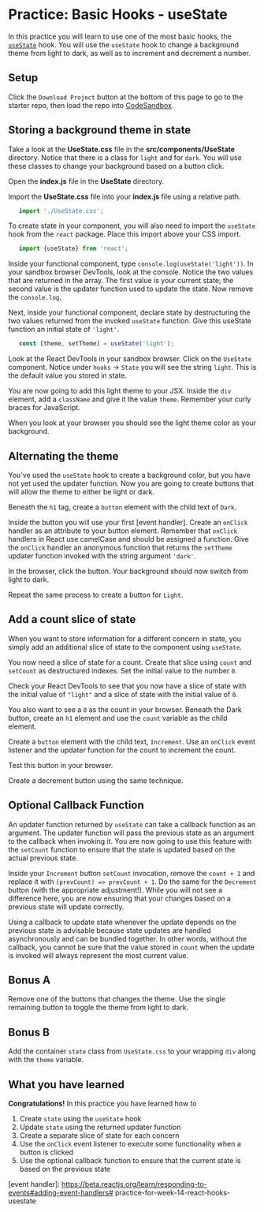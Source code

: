 # Practice: Basic Hooks - useState

In this practice you will learn to use one of the most basic hooks, the
[`useState`] hook. You will use the `useState` hook to change a background theme
from light to dark, as well as to increment and decrement a number.

## Setup

Click the `Download Project` button at the bottom of this page to go to the
starter repo, then load the repo into [CodeSandbox].

## Storing a background theme in state

Take a look at the __UseState.css__ file in the __src/components/UseState__
directory. Notice that there is a class for `light` and for `dark`. You will use
these classes to change your background based on a button click.

Open the __index.js__ file in the __UseState__ directory.

Import the __UseState.css__ file into your __index.js__ file using a relative
path.

```js
   import './UseState.css';
```

To create state in your component, you will also need to import the `useState`
hook from the `react` package. Place this import above your CSS import.

```js
   import {useState} from 'react';
```

Inside your functional component, type `console.log(useState('light'))`. In
your sandbox browser DevTools, look at the console. Notice the two values that
are returned in the array. The first value is your current state; the second
value is the updater function used to update the state. Now remove the
`console.log`.

Next, inside your functional component, declare state by destructuring the two
values returned from the invoked `useState` function. Give this useState
function an initial state of `'light'`.

```js
   const [theme, setTheme] = useState('light');
```

Look at the React DevTools in your sandbox browser. Click on the `UseState`
component. Notice under `hooks` -> `State` you will see the string `light`. This
is the default value you stored in state.

You are now going to add this light theme to your JSX. Inside the `div` element,
add a `className` and give it the value `theme`. Remember your curly braces for
JavaScript.

When you look at your browser you should see the light theme color as your
background.

## Alternating the theme

You've used the `useState` hook to create a background color, but you have not
yet used the updater function. Now you are going to create buttons that will
allow the theme to either be light or dark.

Beneath the `h1` tag, create a `button` element with the child text of `Dark`.

Inside the button you will use your first [event handler]. Create an `onClick`
handler as an attribute to your button element. Remember that `onClick` handlers
in React use camelCase and should be assigned a function. Give the `onClick`
handler an anonymous function that returns the `setTheme` updater function
invoked with the string argument `'dark'`.

In the browser, click the button. Your background should now switch from light
to dark.

Repeat the same process to create a button for `Light`.

## Add a count slice of state

When you want to store information for a different concern in state, you simply
add an additional slice of state to the component using `useState`.

You now need a slice of state for a count. Create that slice using `count` and
`setCount` as destructured indexes. Set the initial value to the number `0`.

Check your React DevTools to see that you now have a slice of state with the
initial value of `"light"` and a slice of state with the initial value of `0`.

You also want to see a `0` as the count in your browser. Beneath the Dark
button, create an `h1` element and use the `count` variable as the child
element.

Create a `button` element with the child text, `Increment`. Use an `onClick`
event listener and the updater function for the count to increment the count.

Test this button in your browser.

Create a decrement button using the same technique.

## Optional Callback Function

An updater function returned by `useState` can take a callback function as an
argument. The updater function will pass the previous state as an argument to
the callback when invoking it. You are now going to use this feature with the
`setCount` function to ensure that the state is updated based on the actual
previous state.

Inside your `Increment` button `setCount` invocation, remove the `count + 1` and
replace it with `(prevCount) => prevCount + 1`. Do the same for the `Decrement`
button (with the appropriate adjustment!). While you will not see a difference
here, you are now ensuring that your changes based on a previous state will
update correctly.

Using a callback to update state whenever the update depends on the previous
state is advisable because state updates are handled asynchronously and can be
bundled together. In other words, without the callback, you cannot be sure that
the value stored in `count` when the update is invoked will always represent the
most current value.

## Bonus A

Remove one of the buttons that changes the theme. Use the single remaining
button to toggle the theme from light to dark.

## Bonus B

Add the container `state` class from `UseState.css` to your wrapping `div` along
with the `theme` variable.

## What you have learned

**Congratulations!** In this practice you have learned how to

1. Create `state` using the `useState` hook
2. Update `state` using the returned updater function
3. Create a separate slice of state for each concern
4. Use the `onClick` event listener to execute some functionality when a button
   is clicked
5. Use the optional callback function to ensure that the current state is based
   on the previous state

[`useState`]: https://beta.reactjs.org/reference/react/useState
[CodeSandbox]: https://www.codesandbox.io
[event handler]: https://beta.reactjs.org/learn/responding-to-events#adding-event-handlers# practice-for-week-14-react-hooks-usestate
